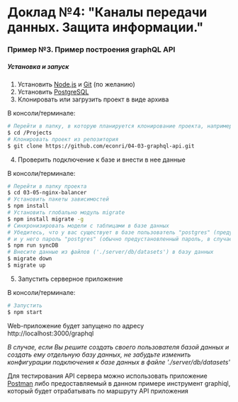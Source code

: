 # Доклад №4: "Каналы передачи данных. Защита информации."

### Пример №3. Пример построения graphQL API

##### Установка и запуск

1. Установить [Node.js](https://nodejs.org/en/) и [Git](https://git-scm.com/downloads) (по желанию)
2. Установить [PostgreSQL](https://www.postgresql.org/download/)
3. Клонировать или загрузить проект в виде архива

В консоли/терминале:
``` bash
# Перейти в папку, в которую планируется клонирование проекта, например:
$ cd /Projects
# Клонировать проект из репозитория
$ git clone https://github.com/econri/04-03-graphql-api.git
```

4. Проверить подключение к базе и внести в нее данные

В консоли/терминале:

``` bash
# Перейти в папку проекта
$ cd 03-05-nginx-balancer
# Установить пакеты зависимостей
$ npm install
# Установить глобально модуль migrate
$ npm install migrate -g
# Синхронизировать модели с таблицами в базе данных
# Убедитесь, что у вас существует в базе пользователь "postgres" (предустановленный пользователь) 
# и у него пароль "postgres" (обычно предустановленный пароль, в случае если меняли - измените пароль в './server/configs/config.js' на свой)
$ npm run syncDB
# Внесите данные из файлов ('./server/db/datasets') в базу данных
$ migrate down
$ migrate up
```

5. Запустить серверное приложение

В консоли/терминале:

``` bash
# Запустить
$ npm start
```

Web-приложение будет запущено по адресу http://localhost:3000/graphql

*В случае, если Вы решите создать своего пользователя базой данных и создать ему отдельную базу данных, не забудьте изменить конфигурации подключения к базе данных в файле './server/db/datasets'*

Для тестирования API сервера можно использовать приложение [Postman](https://www.getpostman.com/docs/v6/) либо предоставляемый в данном примере инструмент graphiql, который будет отрабатывать по маршруту API приложения
